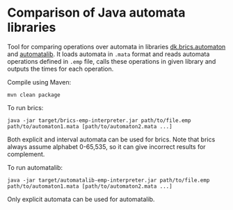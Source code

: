 # Comparison of Java automata libraries
Tool for comparing operations over automata in libraries [dk.brics.automaton](https://github.com/cs-au-dk/dk.brics.automaton) and [automatalib](https://github.com/LearnLib/automatalib).
It loads automata in `.mata` format and reads automata operations defined in `.emp` file, calls these operations in given library and outputs the times for each operation.

Compile using Maven:
```
mvn clean package
```

To run brics:
```
java -jar target/brics-emp-interpreter.jar path/to/file.emp path/to/automaton1.mata [path/to/automaton2.mata ...]
```
Both explicit and interval automata can be used for brics. Note that brics always assume alphabet 0-65,535, so it can give incorrect results for complement.

To run automatalib:
```
java -jar target/automatalib-emp-interpreter.jar path/to/file.emp path/to/automaton1.mata [path/to/automaton2.mata ...]
```
Only explicit automata can be used for automatalib.
